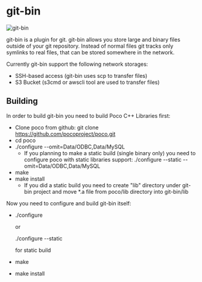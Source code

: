 # git-bin

![git-bin](https://confluence.subutai.io//download/attachments/20709643/GP?version=1&modificationDate=1433925138295&api=v2)

git-bin is a plugin for git. git-bin allows you store large and binary files outside of your git repository. Instead of normal files git tracks only symlinks to real files, that can be stored somewhere in the network.

Currently git-bin support the following network storages:

* SSH-based access (git-bin uses scp to transfer files)
* S3 Bucket (s3cmd or awscli tool are used to transfer files)

## Building

In order to build git-bin you need to build Poco C++ Libraries first:

* Clone poco from github: git clone https://github.com/pocoproject/poco.git
* cd poco
* ./configure --omit=Data/ODBC,Data/MySQL
    * If you planning to make a static build (single binary only) you need to configure poco with static libraries support: ./configure --static --omit=Data/ODBC,Data/MySQL
* make
* make install 
    * If you did a static build you need to create "lib" directory under git-bin project and move *.a file from poco/lib directory into git-bin/lib

Now you need to configure and build git-bin itself:

*  ./configure 

    or
    
    ./configure --static

    for static build
* make
* make install
